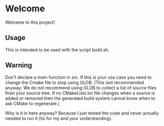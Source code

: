 # Welcome

Welcome to this project!

## Usage

This is intended to be used with the script build.sh.

## Warning

Don't declare a main function in src.
If this is your use case you need to change the Cmake file to stop using GLOB.
(This isnt recommended anyway:
We do not recommend using GLOB to collect a list of source files from your source tree. If no CMakeLists.txt file changes when a source is added or removed then the generated build system cannot know when to ask CMake to regenerate.)

Why is it in here anyway?
Because I just tested the code and never actually needed to run it (its for my and your understanding).
